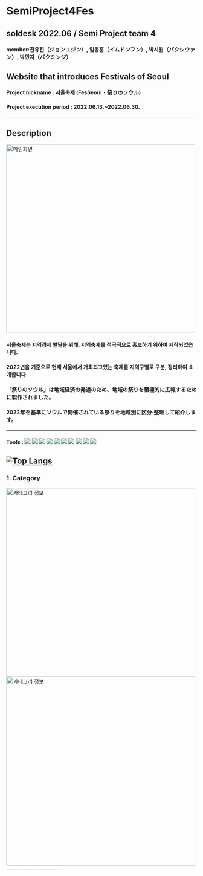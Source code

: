 # SemiProject4Fes
## soldesk 2022.06 / Semi Project team 4 
#### member:전유진（ジョンユジン）, 임동훈（イムドンフン）, 박시원（パクシウァン）, 박민지（パクミンジ）
## Website that introduces Festivals of Seoul

#### Project nickname : 서울축제 (FesSeoul・祭りのソウル)
#### Project execution period : 2022.06.13.~2022.06.30.
-----------------------
## Description
<img width="500" alt="메인화면" src="https://user-images.githubusercontent.com/104661488/177453772-ac043f80-3eb5-4d4f-9ac8-f73446ade579.png">

#### 서울축제는 지역경제 발달을 위해, 지역축제를 적극적으로 홍보하기 위하여 제작되었습니다.
#### 2022년을 기준으로 현재 서울에서 개최되고있는 축제를 지역구별로 구분, 정리하여 소개합니다.

#### 「祭りのソウル」は地域経済の発達のため、地域の祭りを積極的に広報するために製作されました。
#### 2022年を基準にソウルで開催されている祭りを地域別に区分·整理して紹介します。
-----------------------
#### Tools : <img src="https://img.shields.io/badge/Eclipse IDE-2C2255?style=flat-square&logo=Eclipse IDE&logoColor=white"/> <img src="https://img.shields.io/badge/jQuery-0769AD?style=flat-square&logo=jQuery&logoColor=white"/> <img src="https://img.shields.io/badge/JavaScript-F7DF1E?style=flat-square&logo=JavaScript IDE&logoColor=white"/> <img src="https://img.shields.io/badge/HTML5-E34F26?style=flat-square&logo=HTML5&logoColor=white"/> <img src="https://img.shields.io/badge/CSS3-1572B6?style=flat-square&logo=CSS3&logoColor=white"/> <img src="https://img.shields.io/badge/Oracle-F80000?style=flat-square&logo=Oracle&logoColor=white"/> <img src="https://img.shields.io/badge/GitHub-181717?style=flat-square&logo=GitHub&logoColor=white"/> <img src="https://img.shields.io/badge/Sourcetree-0052CC?style=flat-square&logo=Sourcetree&logoColor=white"/> <img src="https://img.shields.io/badge/Discord-5865F2?style=flat-square&logo=Discord&logoColor=white"/> <img src="https://img.shields.io/badge/Java-2C2255?style=flat-square&logo=Java&logoColor=white"/>

[![Top Langs](https://github-readme-stats.vercel.app/api/top-langs/?username=anuraghazra&layout=compact)](https://github.com/anuraghazra/github-readme-stats)
-----------------------
### 1. Category
<img width="500" alt="카테고리 정보" src="https://user-images.githubusercontent.com/104661488/177454777-afdf70ac-8bae-4dbe-850b-cb3e79b546e1.png">
<img width="500" alt="카테고리 정보" src="https://user-images.githubusercontent.com/104661488/177455756-e9035810-b6bc-4d52-8664-a5ab0025b79d.png">
-----------------------


